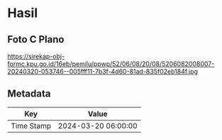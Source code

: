 # Hasil

## Foto C Plano

https://sirekap-obj-formc.kpu.go.id/16eb/pemilu/ppwp/52/06/08/20/08/5206082008007-20240320-053746--005fff11-7b3f-4d60-81ad-835f02eb184f.jpg


## Metadata

| Key        | Value               |
| ---------- | ------------------- |
| Time Stamp | 2024-03-20 06:00:00 |



